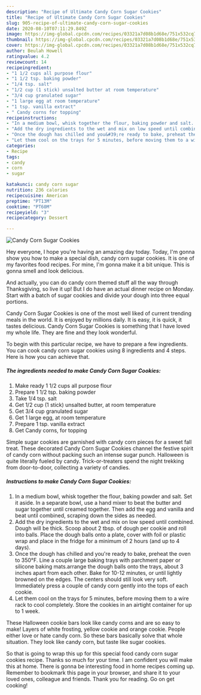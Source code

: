 ```yaml
---
description: "Recipe of Ultimate Candy Corn Sugar Cookies"
title: "Recipe of Ultimate Candy Corn Sugar Cookies"
slug: 905-recipe-of-ultimate-candy-corn-sugar-cookies
date: 2020-08-10T07:11:29.849Z
image: https://img-global.cpcdn.com/recipes/03321a7d08b1d68e/751x532cq70/candy-corn-sugar-cookies-recipe-main-photo.jpg
thumbnail: https://img-global.cpcdn.com/recipes/03321a7d08b1d68e/751x532cq70/candy-corn-sugar-cookies-recipe-main-photo.jpg
cover: https://img-global.cpcdn.com/recipes/03321a7d08b1d68e/751x532cq70/candy-corn-sugar-cookies-recipe-main-photo.jpg
author: Beulah Howell
ratingvalue: 4.2
reviewcount: 14
recipeingredient:
- "1 1/2 cups all purpose flour"
- "1 1/2 tsp. baking powder"
- "1/4 tsp. salt"
- "1/2 cup (1 stick) unsalted butter at room temperature"
- "3/4 cup granulated sugar"
- "1 large egg at room temperature"
- "1 tsp. vanilla extract"
- " Candy corns for topping"
recipeinstructions:
- "In a medium bowl, whisk together the flour, baking powder and salt. Set it aside. In a separate bowl, use a hand mixer to beat the butter and sugar together until creamed together. Then add the egg and vanilla and beat until combined, scraping down the sides as needed."
- "Add the dry ingredients to the wet and mix on low speed until combined. Dough will be thick. Scoop about 2 tbsp. of dough per cookie and roll into balls. Place the dough balls onto a plate, cover with foil or plastic wrap and place in the fridge for a minimum of 2 hours (and up to 4 days)."
- "Once the dough has chilled and you&#39;re ready to bake, preheat the oven to 350°F. Line a couple large baking trays with parchment paper or silicone baking mats.arrange the dough balls onto the trays, about 3 inches apart from each other. Bake for 10-12 minutes, or until lightly browned on the edges. The centers should still look very soft. Immediately press a couple of candy corn gently into the tops of each cookie."
- "Let them cool on the trays for 5 minutes, before moving them to a wire rack to cool completely. Store the cookies in an airtight container for up to 1 week."
categories:
- Recipe
tags:
- candy
- corn
- sugar

katakunci: candy corn sugar 
nutrition: 236 calories
recipecuisine: American
preptime: "PT13M"
cooktime: "PT60M"
recipeyield: "3"
recipecategory: Dessert

---
```



![Candy Corn Sugar Cookies](https://img-global.cpcdn.com/recipes/03321a7d08b1d68e/751x532cq70/candy-corn-sugar-cookies-recipe-main-photo.jpg)

Hey everyone, I hope you're having an amazing day today. Today, I'm gonna show you how to make a special dish, candy corn sugar cookies. It is one of my favorites food recipes. For mine, I'm gonna make it a bit unique. This is gonna smell and look delicious.

And actually, you can do candy corn themed stuff all the way through Thanksgiving, so live it up! But I do have an actual dinner recipe on Monday. Start with a batch of sugar cookies and divide your dough into three equal portions.

Candy Corn Sugar Cookies is one of the most well liked of current trending meals in the world. It is enjoyed by millions daily. It is easy, it is quick, it tastes delicious. Candy Corn Sugar Cookies is something that I have loved my whole life. They are fine and they look wonderful.


To begin with this particular recipe, we have to prepare a few ingredients. You can cook candy corn sugar cookies using 8 ingredients and 4 steps. Here is how you can achieve that.

<!--inarticleads1-->

##### The ingredients needed to make Candy Corn Sugar Cookies:

1. Make ready 1 1/2 cups all purpose flour
1. Prepare 1 1/2 tsp. baking powder
1. Take 1/4 tsp. salt
1. Get 1/2 cup (1 stick) unsalted butter, at room temperature
1. Get 3/4 cup granulated sugar
1. Get 1 large egg, at room temperature
1. Prepare 1 tsp. vanilla extract
1. Get  Candy corns, for topping


Simple sugar cookies are garnished with candy corn pieces for a sweet fall treat. These decorated Candy Corn Sugar Cookies channel the festive spirit of candy corn without packing such an intense sugar punch. Halloween is quite literally fueled by candy. Trick-or-treaters spend the night trekking from door-to-door, collecting a variety of candies. 

<!--inarticleads2-->

##### Instructions to make Candy Corn Sugar Cookies:

1. In a medium bowl, whisk together the flour, baking powder and salt. Set it aside. In a separate bowl, use a hand mixer to beat the butter and sugar together until creamed together. Then add the egg and vanilla and beat until combined, scraping down the sides as needed.
1. Add the dry ingredients to the wet and mix on low speed until combined. Dough will be thick. Scoop about 2 tbsp. of dough per cookie and roll into balls. Place the dough balls onto a plate, cover with foil or plastic wrap and place in the fridge for a minimum of 2 hours (and up to 4 days).
1. Once the dough has chilled and you&#39;re ready to bake, preheat the oven to 350°F. Line a couple large baking trays with parchment paper or silicone baking mats.arrange the dough balls onto the trays, about 3 inches apart from each other. Bake for 10-12 minutes, or until lightly browned on the edges. The centers should still look very soft. Immediately press a couple of candy corn gently into the tops of each cookie.
1. Let them cool on the trays for 5 minutes, before moving them to a wire rack to cool completely. Store the cookies in an airtight container for up to 1 week.


These Halloween cookie bars look like candy corns and are so easy to make! Layers of white frosting, yellow cookie and orange cookie. People either love or hate candy corn. So these bars basically solve that whole situation. They look like candy corn, but taste like sugar cookies. 

So that is going to wrap this up for this special food candy corn sugar cookies recipe. Thanks so much for your time. I am confident you will make this at home. There is gonna be interesting food in home recipes coming up. Remember to bookmark this page in your browser, and share it to your loved ones, colleague and friends. Thank you for reading. Go on get cooking!
